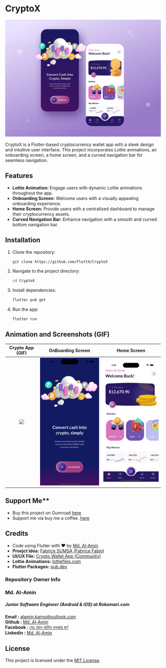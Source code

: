 
# CryptoX

[<img src="https://github.com/FluttX/CryptoX/blob/main/screenshots/CryptoX_Cover.png">](https://youtube.com/shorts/zGvEpDoI8aU?feature=share)

CryptoX is a Flutter-based cryptocurrency wallet app with a sleek design and intuitive user interface. This project incorporates Lottie animations, an onboarding screen, a home screen, and a curved navigation bar for seamless navigation.


## Features
- **Lottie Animation:** Engage users with dynamic Lottie animations throughout the app.
- **Onboarding Screen:** Welcome users with a visually appealing onboarding experience.
- **Home Screen:** Provide users with a centralized dashboard to manage their cryptocurrency assets.
- **Curved Navigation Bar:** Enhance navigation with a smooth and curved bottom navigation bar.

## Installation
1. Clone the repository:
   ```bash
   git clone https://github.com/FluttX/CryptoX
   ```
2. Navigate to the project directory:
   ```bash
   cd CryptoX
   ```
3. Install dependencies:
   ```bash
   flutter pub get
   ```
4. Run the app:
   ```bash
   flutter run
   ```

## Animation and Screenshots (GIF)
|                                           Crypto App (GIF)                                           |                                               OnBoarding Screen                                               |                                               Home Screen                                               |
|:----------------------------------------------------------------------------------------------------:|:-------------------------------------------------------------------------------------------------------------:|:-------------------------------------------------------------------------------------------------------:|
| <img src="https://github.com/FluttX/CryptoX/blob/main/screenshots/CryptoX_Animated.gif" width="250"> | <img src="https://github.com/FluttX/CryptoX/blob/main/screenshots/CryptoX_OnBoarding_Screen.png" width="250"> | <img src="https://github.com/FluttX/CryptoX/blob/main/screenshots/CryptoX_Home_Screen.png" width="250"> |



## Support Me**
- Buy this project on Gumroad [here](https://alaminkarno.gumroad.com/l/crypto-x)
- Support me via buy me a coffee. [here](https://www.buymeacoffee.com/alaminkarno)


## Credits
- Code using Flutter with ❤️ by [Md. Al-Amin](https://github.com/alamin-karno)
- **Proejct Idea:** [Fabrice SUMSA (Fabrice Fabio)](https://youtu.be/hriBJLF_r9c?si=n_YpnLQ38HDycG7U)
- **UI/UX File:** [Crypto Wallet App (Community)](https://www.figma.com/community/file/1139401010100518801/crypto-wallet-app-community)
- **Lottie Animations:** [lottiefiles.com](https://lottiefiles.com/)
- **Flutter Packages:** [pub.dev](https://pub.dev/)

### Repository Owner Info

### Md. Al-Amin
##### Junior Software Engineer (Android & iOS) at Rokomari.com

__Email :__ [alamin.karno@outlook.com](mailto:alamin.karno@outlook.com) \
__Github :__ [Md. Al-Amin](https://github.com/alamin-karno) \
__Facebook :__ [মোঃ আল-আমিন খন্দকার কর্ণ](https://facebook.com/alamin.kanro) \
__Linkedin :__ [Md. Al-Amin](https://www.linkedin.com/in/alaminkarno/)

## License
This project is licensed under the [MIT License](LICENSE).

